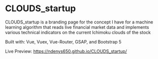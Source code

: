 # CLOUDS_startup


CLOUDS_startup is a branding page for the concept I have for a machine learning algorithm that reads live financial market data and implements various technical indicators on the current Ichimoku clouds of the stock

Built with:
Vue, Vuex, Vue-Router, GSAP, and Bootstrap 5


Live Preview: 
https://ndenys650.github.io/CLOUDS_startup/
